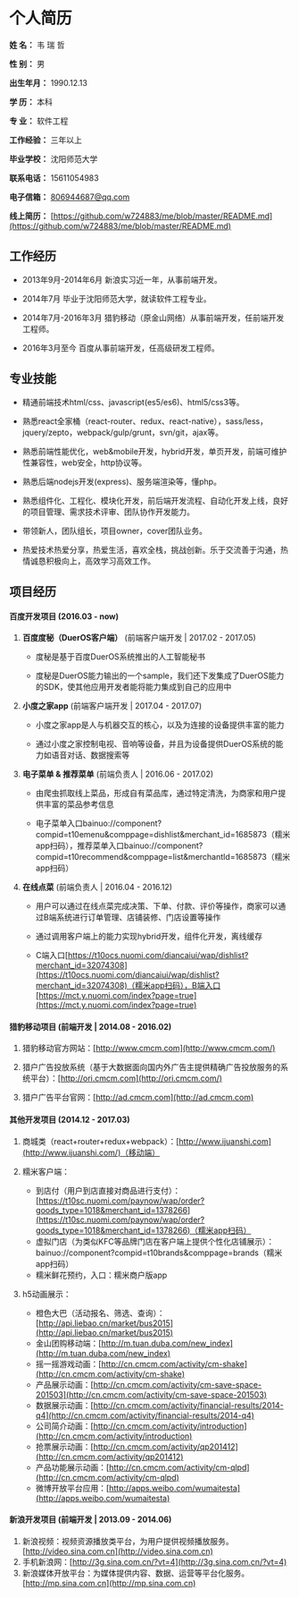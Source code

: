 
# **个人简历**


**姓    名：**  韦 瑞 哲

**性    别：**  男

**出生年月：**  1990.12.13

**学    历：**  本科

**专    业：**  软件工程

**工作经验：**  三年以上

**毕业学校：**  沈阳师范大学

**联系电话：**  15611054983

**电子信箱：**  806944687@qq.com

**线上简历：**  [https://github.com/w724883/me/blob/master/README.md](https://github.com/w724883/me/blob/master/README.md)

## **工作经历**

- 2013年9月-2014年6月 新浪实习近一年，从事前端开发。

- 2014年7月 毕业于沈阳师范大学，就读软件工程专业。

- 2014年7月-2016年3月 猎豹移动（原金山网络）从事前端开发，任前端开发工程师。

- 2016年3月至今 百度从事前端开发，任高级研发工程师。

## **专业技能**

- 精通前端技术html/css、javascript(es5/es6)、html5/css3等。

- 熟悉react全家桶（react-router、redux、react-native），sass/less，jquery/zepto，webpack/gulp/grunt，svn/git，ajax等。

- 熟悉前端性能优化，web&mobile开发，hybrid开发，单页开发，前端可维护性兼容性，web安全，http协议等。

- 熟悉后端nodejs开发(express)、服务端渲染等，懂php。

- 熟悉组件化、工程化、模块化开发，前后端开发流程、自动化开发上线，良好的项目管理、需求技术评审、团队协作开发能力。

- 带领新人，团队组长，项目owner，cover团队业务。

- 热爱技术热爱分享，热爱生活，喜欢全栈，挑战创新。乐于交流善于沟通，热情诚恳积极向上，高效学习高效工作。

## **项目经历**

#### 百度开发项目 (2016.03 - now)

1. **百度度秘（DuerOS客户端）**  (前端客户端开发 | 2017.02 - 2017.05)

    - 度秘是基于百度DuerOS系统推出的人工智能秘书

    - 度秘是DuerOS能力输出的一个sample，我们还下发集成了DuerOS能力的SDK，使其他应用开发者能将能力集成到自己的应用中

2. **小度之家app**  (前端客户端开发 | 2017.04 - 2017.07)

    - 小度之家app是人与机器交互的核心，以及为连接的设备提供丰富的能力

    - 通过小度之家控制电视、音响等设备，并且为设备提供DuerOS系统的能力如语音对话、数据搜索等
    
3. **电子菜单 & 推荐菜单**  (前端负责人 | 2016.06 - 2017.02)

    - 由爬虫抓取线上菜品，形成自有菜品库，通过特定清洗，为商家和用户提供丰富的菜品参考信息
    
    - 电子菜单入口bainuo://component?compid=t10emenu&comppage=dishlist&merchant_id=1685873（糯米app扫码），推荐菜单入口bainuo://component?compid=t10recommend&comppage=list&merchantId=1685873（糯米app扫码）
    
4. **在线点菜**  (前端负责人 | 2016.04 - 2016.12)
    
    - 用户可以通过在线点菜完成决策、下单、付款、评价等操作，商家可以通过B端系统进行订单管理、店铺装修、门店设置等操作

    - 通过调用客户端上的能力实现hybrid开发，组件化开发，离线缓存
    
    - C端入口[https://t10ocs.nuomi.com/diancaiui/wap/dishlist?merchant_id=32074308](https://t10ocs.nuomi.com/diancaiui/wap/dishlist?merchant_id=32074308)（糯米app扫码），B端入口[https://mct.y.nuomi.com/index?page=true](https://mct.y.nuomi.com/index?page=true)

#### 猎豹移动项目 (前端开发 | 2014.08 - 2016.02)

1. 猎豹移动官方网站：[http://www.cmcm.com](http://www.cmcm.com/)

2. 猎户广告投放系统（基于大数据面向国内外广告主提供精确广告投放服务的系统平台）：[http://ori.cmcm.com](http://ori.cmcm.com/)
    
3. 猎户广告平台官网：[http://ad.cmcm.com](http://ad.cmcm.com)
    
#### 其他开发项目 (2014.12 - 2017.03)

1. 商城类（react+router+redux+webpack）：[http://www.ijuanshi.com](http://www.ijuanshi.com/)（移动端）

2. 糯米客户端：
    * 到店付（用户到店直接对商品进行支付）：[https://t10sc.nuomi.com/paynow/wap/order?goods_type=1018&merchant_id=1378266](https://t10sc.nuomi.com/paynow/wap/order?goods_type=1018&merchant_id=1378266)（糯米app扫码）
    * 虚拟门店（为类似KFC等品牌门店在客户端上提供个性化店铺展示）：bainuo://component?compid=t10brands&comppage=brands（糯米app扫码）
    * 糯米鲜花预约，入口：糯米商户版app
    
3. h5动画展示：
    * 橙色大巴（活动报名、筛选、查询）：[http://api.liebao.cn/market/bus2015](http://api.liebao.cn/market/bus2015)
    * 金山团购移动端：[http://m.tuan.duba.com/new_index](http://m.tuan.duba.com/new_index)
    * 摇一摇游戏动画：[http://cn.cmcm.com/activity/cm-shake](http://cn.cmcm.com/activity/cm-shake)
    * 产品展示动画：[http://cn.cmcm.com/activity/cm-save-space-201503](http://cn.cmcm.com/activity/cm-save-space-201503)
    * 数据展示动画：[http://cn.cmcm.com/activity/financial-results/2014-q4](http://cn.cmcm.com/activity/financial-results/2014-q4)
    * 公司简介动画：[http://cn.cmcm.com/activity/introduction](http://cn.cmcm.com/activity/introduction)
    * 抢票展示动画：[http://cn.cmcm.com/activity/qp201412](http://cn.cmcm.com/activity/qp201412)
    * 产品功能展示动画：[http://cn.cmcm.com/activity/cm-qlpd](http://cn.cmcm.com/activity/cm-qlpd)
    * 微博开放平台应用：[http://apps.weibo.com/wumaitesta](http://apps.weibo.com/wumaitesta)

#### 新浪开发项目 (前端开发 | 2013.09 - 2014.06)
    
1. 新浪视频：视频资源播放类平台，为用户提供视频播放服务。[http://video.sina.com.cn](http://video.sina.com.cn)
2. 手机新浪网：[http://3g.sina.com.cn/?vt=4](http://3g.sina.com.cn/?vt=4)
3. 新浪媒体开放平台：为媒体提供内容、数据、运营等平台化服务。[http://mp.sina.com.cn](http://mp.sina.com.cn)
